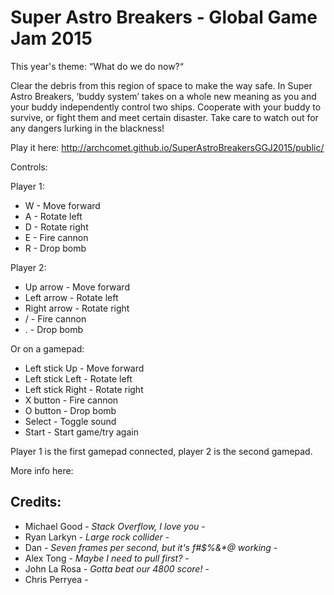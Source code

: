 Super Astro Breakers - Global Game Jam 2015
==========================

This year's theme: “What do we do now?“

Clear the debris from this region of space to make the way safe. In Super Astro Breakers, ‘buddy system’ takes on a whole new meaning as you and your buddy independently control two ships. Cooperate with your buddy to survive, or fight them and meet certain disaster. Take care to watch out for any dangers lurking in the blackness!


Play it here: http://archcomet.github.io/SuperAstroBreakersGGJ2015/public/

Controls:

Player 1:

- W - Move forward
- A - Rotate left
- D - Rotate right
- E - Fire cannon
- R - Drop bomb

Player 2:

- Up arrow - Move forward
- Left arrow - Rotate left
- Right arrow - Rotate right
- / - Fire cannon
- . - Drop bomb

Or on a gamepad:

- Left stick Up - Move forward
- Left stick Left - Rotate left
- Left stick Right - Rotate right
- X button - Fire cannon
- O button - Drop bomb
- Select - Toggle sound
- Start - Start game/try again

Player 1 is the first gamepad connected, player 2 is the second gamepad.


More info here: 


Credits:
---------
* Michael Good - _Stack Overflow, I love you_ -
* Ryan Larkyn - _Large rock collider_ -
* Dan - _Seven frames per second, but it's f#$%&*@ working_ -
* Alex Tong - _Maybe I need to pull first?_ -
* John La Rosa - _Gotta beat our 4800 score!_ -
* Chris Perryea -
